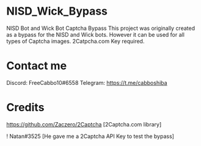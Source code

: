 # NISD_Wick_Bypass
 NISD Bot and Wick Bot Captcha Bypass
 This project was originally created as a bypass for the NISD and Wick bots. However it can be used for all types of Captcha images.
 2Catpcha.com Key required.
# Contact me

Discord: FreeCabbo10#6558 Telegram: https://t.me/cabboshiba

# Credits

https://github.com/Zaczero/2Captcha [2Captcha.com library]

! Natan#3525 [He gave me a 2Captcha API Key to test the bypass]
